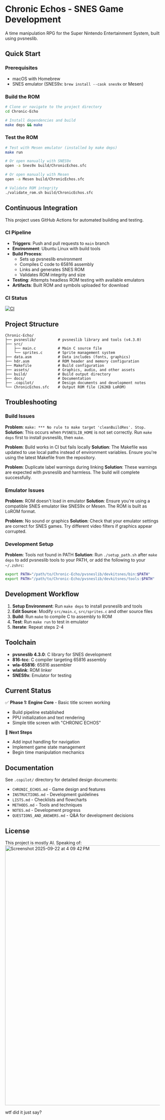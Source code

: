 # Chronic Echos - SNES Game Development

A time manipulation RPG for the Super Nintendo Entertainment System, built using pvsneslib.



## Quick Start

### Prerequisites
- macOS with Homebrew
- SNES emulator (SNES9x: `brew install --cask snes9x` or Mesen)

### Build the ROM
```bash
# Clone or navigate to the project directory
cd Chronic-Echo

# Install dependencies and build
make deps && make
```

### Test the ROM

```bash
# Test with Mesen emulator (installed by make deps)
make run

# Or open manually with SNES9x
open -a Snes9x build/ChronicEchos.sfc

# Or open manually with Mesen
open -a Mesen build/ChronicEchos.sfc

# Validate ROM integrity
./validate_rom.sh build/ChronicEchos.sfc
```

## Continuous Integration

This project uses GitHub Actions for automated building and testing.

### CI Pipeline

- **Triggers**: Push and pull requests to `main` branch
- **Environment**: Ubuntu Linux with build tools
- **Build Process**:
  - Sets up pvsneslib environment
  - Compiles C code to 65816 assembly
  - Links and generates SNES ROM
  - Validates ROM integrity and size
- **Testing**: Attempts headless ROM testing with available emulators
- **Artifacts**: Built ROM and symbols uploaded for download

### CI Status

[![CI](https://github.com/Atomic-Germ/Echos/actions/workflows/ci.yml/badge.svg)](https://github.com/Atomic-Germ/Echos/actions/workflows/ci.yml)

## Project Structure

```text
Chronic-Echo/
├── pvsneslib/          # pvsneslib library and tools (v4.3.0)
├── src/
│   ├── main.c          # Main C source file
│   └── sprites.c       # Sprite management system
├── data.asm            # Data includes (fonts, graphics)
├── hdr.asm             # ROM header and memory configuration
├── Makefile            # Build configuration
├── assets/             # Graphics, audio, and other assets
├── build/              # Build output directory
├── docs/               # Documentation
├── .copilot/           # Design documents and development notes
└── ChronicEchos.sfc    # Output ROM file (262KB LoROM)
```

## Troubleshooting

### Build Issues

**Problem**: `make: *** No rule to make target 'cleanBuildRes'. Stop.`
**Solution**: This occurs when `PVSNESLIB_HOME` is not set correctly. Run `make deps` first to install pvsneslib, then `make`.

**Problem**: Build works in CI but fails locally
**Solution**: The Makefile was updated to use local paths instead of environment variables. Ensure you're using the latest Makefile from the repository.

**Problem**: Duplicate label warnings during linking
**Solution**: These warnings are expected with pvsneslib and harmless. The build will complete successfully.

### Emulator Issues

**Problem**: ROM doesn't load in emulator
**Solution**: Ensure you're using a compatible SNES emulator like SNES9x or Mesen. The ROM is built as LoROM format.

**Problem**: No sound or graphics
**Solution**: Check that your emulator settings are correct for SNES games. Try different video filters if graphics appear corrupted.

### Development Setup

**Problem**: Tools not found in PATH
**Solution**: Run `./setup_path.sh` after `make deps` to add pvsneslib tools to your PATH, or add the following to your `~/.zshrc`:
```bash
export PATH="/path/to/Chronic-Echo/pvsneslib/devkitsnes/bin:$PATH"
export PATH="/path/to/Chronic-Echo/pvsneslib/devkitsnes/tools:$PATH"
```

## Development Workflow

1. **Setup Environment**: Run `make deps` to install pvsneslib and tools
2. **Edit Source**: Modify `src/main.c`, `src/sprites.c` and other source files
3. **Build**: Run `make` to compile C to assembly to ROM
4. **Test**: Run `make run` to test in emulator
5. **Iterate**: Repeat steps 2-4

## Toolchain

- **pvsneslib 4.3.0**: C library for SNES development
- **816-tcc**: C compiler targeting 65816 assembly
- **wla-65816**: 65816 assembler
- **wlalink**: ROM linker
- **SNES9x**: Emulator for testing

## Current Status

✅ **Phase 1: Engine Core** - Basic title screen working

- Build pipeline established
- PPU initialization and text rendering
- Simple title screen with "CHRONIC ECHOS"

🔄 **Next Steps**

- Add input handling for navigation
- Implement game state management
- Begin time manipulation mechanics

## Documentation

See `.copilot/` directory for detailed design documents:

- `CHRONIC_ECHOS.md` - Game design and features
- `INSTRUCTIONS.md` - Development guidelines
- `LISTS.md` - Checklists and flowcharts
- `METHODS.md` - Tools and techniques
- `NOTES.md` - Development progress
- `QUESTIONS_AND_ANSWERS.md` - Q&A for development decisions

## License

This project is mostly AI. Speaking of:
<img width="1496" height="845" alt="Screenshot 2025-09-22 at 4 09 42 PM" src="https://github.com/user-attachments/assets/726bdc5b-010b-4e4e-b3be-225ce4131822" />

wtf did it just say?


